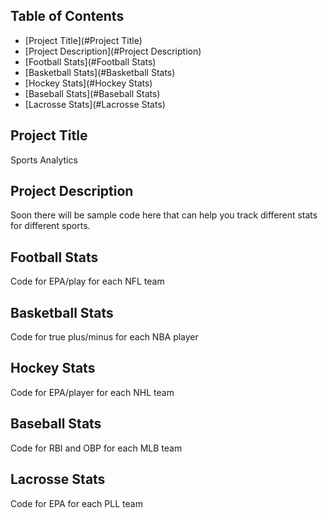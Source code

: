 ## **Table of Contents**

- [Project Title](#Project Title)
- [Project Description](#Project Description)
- [Football Stats](#Football Stats)
- [Basketball Stats](#Basketball Stats)
- [Hockey Stats](#Hockey Stats)
- [Baseball Stats](#Baseball Stats)
- [Lacrosse Stats](#Lacrosse Stats)

## **Project Title**
Sports Analytics

## **Project Description**
Soon there will be sample code here that can help you track different stats for different sports.

## **Football Stats**
Code for EPA/play for each NFL team

## **Basketball Stats**
Code for true plus/minus for each NBA player

## **Hockey Stats**
Code for EPA/player for each NHL team

## **Baseball Stats**
Code for RBI and OBP for each MLB team

## **Lacrosse Stats**
Code for EPA for each PLL team 
